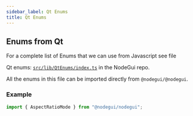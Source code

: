 ```yaml
---
sidebar_label: Qt Enums
title: Qt Enums
---
```


## Enums from Qt

For a complete list of Enums that we can use from Javascript see file

Qt enums: [`src/lib/QtEnums/index.ts`](https://github.com/nodegui/nodegui/blob/master/src/lib/QtEnums/index.ts) in the NodeGui repo.

All the enums in this file can be imported directly from `@nodegui/@nodegui`.

### Example

```js
import { AspectRatioMode } from "@nodegui/nodegui";
```

